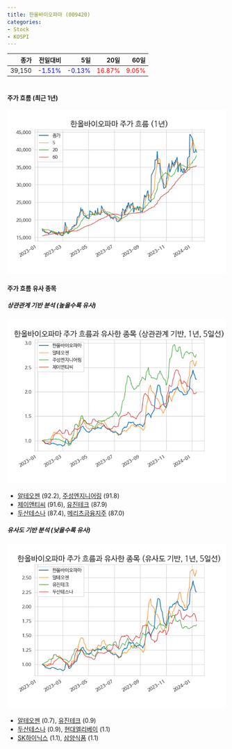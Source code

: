 ```yaml
---
title: 한올바이오파마 (009420)
categories:
- Stock
- KOSPI
---
```


|종가|전일대비|5일|20일|60일|
|---:|-------:|--:|---:|---:|
|39,150|<span style="color: blue">-1.51%</span>|<span style="color: blue">-0.13%</span>|<span style="color: red">16.87%</span>|<span style="color: red">9.05%</span>|

<!-- more -->
#
#### 주가 흐름 (최근 1년)
![009420](/assets/images/stock/009420.png)


#### 주가 흐름 유사 종목


##### 상관관계 기반 분석 (높을수록 유사)
![009420](/assets/images/stock/009420_corr.png)
- [알테오젠](/196170/) (92.2), [주성엔지니어링](/036930/) (91.8)
- [제이앤티씨](/204270/) (91.6), [유진테크](/084370/) (87.9)
- [두산테스나](/131970/) (87.4), [메리츠금융지주](/138040/) (87.0)


##### 유사도 기반 분석 (낮을수록 유사)	
![009420](/assets/images/stock/009420_sim.png)
- [알테오젠](/196170/) (0.7), [유진테크](/084370/) (0.9)
- [두산테스나](/131970/) (0.9), [현대엘리베이](/017800/) (1.1)
- [SK하이닉스](/000660/) (1.1), [삼양식품](/003230/) (1.1)